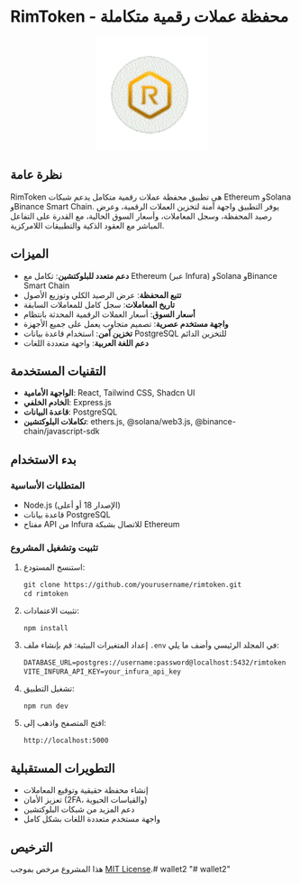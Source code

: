 # RimToken - محفظة عملات رقمية متكاملة

<div align="center">
  <img src="attached_assets/logo.png.png" alt="RimToken Logo" width="200"/>
</div>

## نظرة عامة

RimToken هي تطبيق محفظة عملات رقمية متكامل يدعم شبكات Ethereum وSolana وBinance Smart Chain. يوفر التطبيق واجهة آمنة لتخزين العملات الرقمية، وعرض رصيد المحفظة، وسجل المعاملات، وأسعار السوق الحالية، مع القدرة على التفاعل المباشر مع العقود الذكية والتطبيقات اللامركزية.

## الميزات

- **دعم متعدد للبلوكتشين**: تكامل مع Ethereum (عبر Infura) وSolana وBinance Smart Chain
- **تتبع المحفظة**: عرض الرصيد الكلي وتوزيع الأصول
- **تاريخ المعاملات**: سجل كامل للمعاملات السابقة
- **أسعار السوق**: أسعار العملات الرقمية المحدثة بانتظام
- **واجهة مستخدم عصرية**: تصميم متجاوب يعمل على جميع الأجهزة
- **تخزين آمن**: استخدام قاعدة بيانات PostgreSQL للتخزين الدائم
- **دعم اللغة العربية**: واجهة متعددة اللغات

## التقنيات المستخدمة

- **الواجهة الأمامية**: React, Tailwind CSS, Shadcn UI
- **الخادم الخلفي**: Express.js
- **قاعدة البيانات**: PostgreSQL
- **تكاملات البلوكتشين**: ethers.js, @solana/web3.js, @binance-chain/javascript-sdk

## بدء الاستخدام

### المتطلبات الأساسية

- Node.js (الإصدار 18 أو أعلى)
- قاعدة بيانات PostgreSQL
- مفتاح API من Infura للاتصال بشبكة Ethereum

### تثبيت وتشغيل المشروع

1. استنسخ المستودع:
   ```
   git clone https://github.com/yourusername/rimtoken.git
   cd rimtoken
   ```

2. تثبيت الاعتمادات:
   ```
   npm install
   ```

3. إعداد المتغيرات البيئية:
   قم بإنشاء ملف `.env` في المجلد الرئيسي وأضف ما يلي:
   ```
   DATABASE_URL=postgres://username:password@localhost:5432/rimtoken
   VITE_INFURA_API_KEY=your_infura_api_key
   ```

4. تشغيل التطبيق:
   ```
   npm run dev
   ```

5. افتح المتصفح واذهب إلى:
   ```
   http://localhost:5000
   ```

## التطويرات المستقبلية

- إنشاء محفظة حقيقية وتوقيع المعاملات
- تعزيز الأمان (2FA، والقياسات الحيوية)
- دعم المزيد من شبكات البلوكتشين
- واجهة مستخدم متعددة اللغات بشكل كامل

## الترخيص

هذا المشروع مرخص بموجب [MIT License](LICENSE).# wallet2
"# wallet2" 

